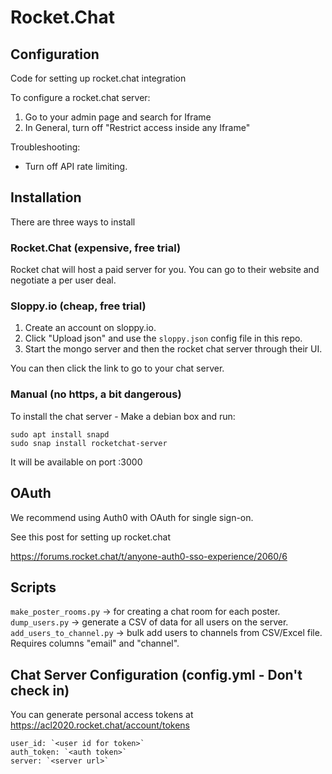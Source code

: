# Rocket.Chat

## Configuration

Code for setting up rocket.chat integration


To configure a rocket.chat server:

1) Go to your admin page and search for Iframe
2) In General, turn off  "Restrict access inside any Iframe"

Troubleshooting:

* Turn off API rate limiting.

## Installation

There are three ways to install

### Rocket.Chat (expensive, free trial)

Rocket chat will host a paid server for you. You can go to their website and negotiate a per user deal.

### Sloppy.io (cheap, free trial)

1) Create an account on sloppy.io.
2) Click "Upload json" and use the `sloppy.json` config file in this repo.
3) Start the mongo server and then the rocket chat server through their UI.

You can then click the link to go to your chat server.


### Manual (no https, a bit dangerous)

To install the chat server - Make a debian box and run:

```
sudo apt install snapd
sudo snap install rocketchat-server
```

It will be available on port :3000

## OAuth

We recommend using Auth0 with OAuth for single sign-on.

See this post for setting up rocket.chat

https://forums.rocket.chat/t/anyone-auth0-sso-experience/2060/6


## Scripts

`make_poster_rooms.py` -> for creating a chat room for each poster.
`dump_users.py` -> generate a CSV of data for all users on the server.
`add_users_to_channel.py` -> bulk add users to channels from CSV/Excel file. Requires columns "email" and "channel".


## Chat Server Configuration (config.yml - Don't check in)

You can generate personal access tokens at https://acl2020.rocket.chat/account/tokens

```
user_id: `<user id for token>`
auth_token: `<auth token>`
server: `<server url>`
```
